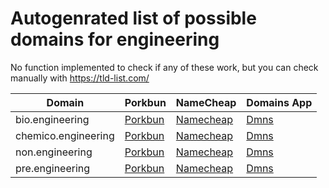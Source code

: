# Autogenrated list of possible domains for engineering

No function implemented to check if any of these work, but you can check manually with https://tld-list.com/

| Domain | Porkbun | NameCheap | Domains App |
|---|---|---|---|
| bio.engineering | [Porkbun](https://porkbun.com/checkout/search?prb=e814663da1&tlds=&idnLanguage=&search=search&q=bio.engineering) | [Namecheap](https://www.namecheap.com/domains/registration/results/?domain=bio.engineering) | [Dmns](https://dmns.app/domains?q=bio.engineering) |
| chemico.engineering | [Porkbun](https://porkbun.com/checkout/search?prb=e814663da1&tlds=&idnLanguage=&search=search&q=chemico.engineering) | [Namecheap](https://www.namecheap.com/domains/registration/results/?domain=chemico.engineering) | [Dmns](https://dmns.app/domains?q=chemico.engineering) |
| non.engineering | [Porkbun](https://porkbun.com/checkout/search?prb=e814663da1&tlds=&idnLanguage=&search=search&q=non.engineering) | [Namecheap](https://www.namecheap.com/domains/registration/results/?domain=non.engineering) | [Dmns](https://dmns.app/domains?q=non.engineering) |
| pre.engineering | [Porkbun](https://porkbun.com/checkout/search?prb=e814663da1&tlds=&idnLanguage=&search=search&q=pre.engineering) | [Namecheap](https://www.namecheap.com/domains/registration/results/?domain=pre.engineering) | [Dmns](https://dmns.app/domains?q=pre.engineering) |
